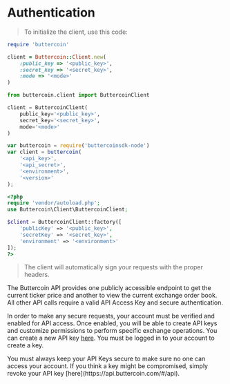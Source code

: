 # Authentication

> To initialize the client, use this code:

```ruby
require 'buttercoin'

client = Buttercoin::Client.new(
    :public_key => '<public_key>',
    :secret_key => '<secret_key>',
    :mode => '<mode>'
)				
```

```python
from buttercoin.client import ButtercoinClient

client = ButtercoinClient(
    public_key='<public_key>',
    secret_key='<secret_key>',
    mode='<mode>'
)
```

```javascript
var buttercoin = require('buttercoinsdk-node')
var client = buttercoin(
    '<api_key>',
    '<api_secret>',
    '<environment>',
    '<version>'
);
```

```php
<?php
require 'vendor/autoload.php';
use Buttercoin\Client\ButtercoinClient;

$client = ButtercoinClient::factory([
    'publicKey' => '<public_key>',
    'secretKey' => '<secret_key>',
    'environment' => '<environment>' 
]);
?>
```

> The client will automatically sign your requests with the proper headers.

The Buttercoin API provides one publicly accessible endpoint to get the current ticker price and another to view the current exchange order book. All other API calls require a valid API Access Key and secure authentication.

In order to make any secure requests, your account must be verified and enabled for API access. Once enabled, you will be able to create API keys and customize permissions to perform specific exchange operations.  You can create a new API key [here](https://api.buttercoin.com/#/api).  You must be logged in to your account to create a key.

<aside class="warning">
You must always keep your API Keys secure to make sure no one can access your account.  If you think a key might be compromised, simply revoke your API key [here](https://api.buttercoin.com/#/api).
</aside>
